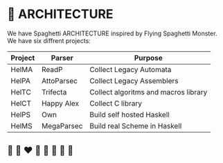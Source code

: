 # 📐 ARCHITECTURE

We have Spaghetti ARCHITECTURE inspired by Flying Spaghetti Monster.
We have six diffrent projects:

| Project | Parser     | Purpose |
| ---     | ---        | --- |
| HelMA   | ReadP      | Collect Legacy Automata |
| HelPA   | AttoParsec | Collect Legacy Assemblers |
| HelTC   | Trifecta   | Collect algoritms and macros library |
| HelCT   | Happy Alex | Collect C library |
| HelPS   | Own        | Build self hosted Haskell |
| HelMS   | MegaParsec | Build real Scheme in Haskell |

## 🦄 🌈 ❤️ 💛 💚 💙 🤍 🖤
